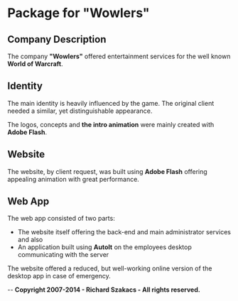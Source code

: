 Package for "Wowlers"
=====================

Company Description
-------------------

The company **"Wowlers"** offered entertainment services for the well known **World of Warcraft**.

Identity
--------

The main identity is heavily influenced by the game. The original client needed a similar, yet distinguishable appearance.

The logos, concepts and **the intro animation** were mainly created with **Adobe Flash**.

Website
-------

The website, by client request, was built using **Adobe Flash** offering appealing animation with great performance.

Web App
-------

The web app consisted of two parts:
* The website itself offering the back-end and main administrator services and also
* An application built using **AutoIt** on the employees desktop communicating with the server

The website offered a reduced, but well-working online version of the desktop app in case of emergency.





--
**Copyright 2007-2014 - Richard Szakacs - All rights reserved.**